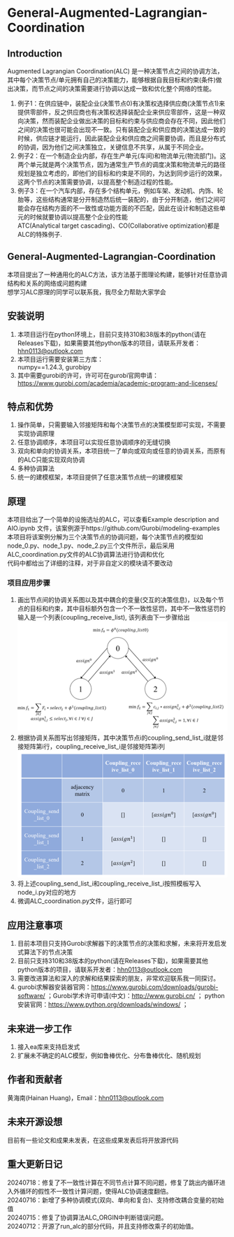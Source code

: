# General-Augmented-Lagrangian-Coordination
## Introduction
Augmented Lagrangian Coordination(ALC) 是一种决策节点之间的协调方法，其中每个决策节点/单元拥有自己的决策能力，能够根据自我目标和约束(条件)做出决策，而节点之间的决策需要进行协调以达成一致和优化整个网络的性能。  
1. 例子1：在供应链中，装配企业(决策节点0)有决策权选择供应商(决策节点1)来提供零部件，反之供应商也有决策权选择装配企业来供应零部件，这是一种双向决策，然而装配企业做出决策的目标和约束与供应商会存在不同，因此他们之间的决策也很可能会出现不一致。只有装配企业和供应商的决策达成一致的时候，供应链才能运行，因此装配企业和供应商之间需要协调，而且是分布式的协调，因为他们之间决策独立，关键信息不共享，从属于不同企业。  
2. 例子2：在一个制造企业内部，存在生产单元(车间)和物流单元(物流部门)。这两个单元就是两个决策节点，因为通常生产节点的调度决策和物流单元的路径规划是独立考虑的，即他们的目标和约束是不同的，为达到同步运行的效果，这两个节点的决策需要协调，以提高整个制造过程的性能。  
3. 例子3：在一个汽车内部，存在多个结构单元，例如车架、发动机、内饰、轮胎等，这些结构通常是分开制造然后统一装配的，由于分开制造，他们之间可能会存在结构方面的不一致性或功能方面的不匹配，因此在设计和制造这些单元的时候就要协调以提高整个企业的性能   
ATC(Analytical target cascading)、CO(Collaborative optimization)都是ALC的特殊例子.  
## General-Augmented-Lagrangian-Coordination
本项目提出了一种通用化的ALC方法，该方法基于图理论构建，能够针对任意协调结构和关系的网络或问题构建  
想学习ALC原理的同学可以联系我，我尽全力帮助大家学会  
## 安装说明
1. 本项目运行在python环境上，目前只支持310和38版本的python(请在Releases下载)，如果需要其他python版本的项目，请联系开发者：hhn0113@outlook.com  
2. 本项目运行需要安装第三方库：  
numpy==1.24.3, gurobipy  
3. 其中需要gurobi的许可，许可可在gurobi官网申请：https://www.gurobi.com/academia/academic-program-and-licenses/  
## 特点和优势
1. 操作简单，只需要输入邻接矩阵和每个决策节点的决策模型即可实现，不需要实现协调原理
2. 任意协调顺序，本项目可以实现任意协调顺序的无缝切换
3. 双向和单向的协调关系，本项目统一了单向或双向或任意的协调关系，而原有的ALC只能实现双向协调
4. 多种协调算法
5. 统一的建模框架，本项目提供了任意决策节点统一的建模框架
## 原理
本项目给出了一个简单的设施选址的ALC，可以查看Example description and AIO.ipynb 文件，该案例源于https://github.com/Gurobi/modeling-examples  
本项目将该案例分解为三个决策节点的协调问题，每个决策节点的模型如node_0.py、node_1.py、node_2.py三个文件所示，最后采用ALC_coordination.py文件的ALC协调算法进行协调和优化  
代码中都给出了详细的注释，对于非自定义的模块请不要改动  
### 项目应用步骤
1. 画出节点间的协调关系图以及其中耦合的变量(交互的决策信息)，以及每个节点的目标和约束，其中目标额外包含一个不一致性惩罚，其中不一致性惩罚的输入是一个列表(coupling_receive_list), 该列表由下一步骤给出  
![节点间的协调关系图](./graph_of_coordination_relationship.png)
3. 根据协调关系图写出邻接矩阵，其中决策节点i的coupling_send_list_i就是邻接矩阵第i行，coupling_receive_list_i是邻接矩阵第i列  
![协调关系的邻接矩阵](./ALC_adjacency_matrix.png)
5. 将上述coupling_send_list_i和coupling_receive_list_i按照模板写入node_i.py对应的地方  
6. 微调ALC_coordination.py文件，运行即可  
## 应用注意事项
1. 目前本项目只支持Gurobi求解器下的决策节点的决策和求解，未来将开发启发式算法下的节点决策  
2. 目前只支持310和38版本的python(请在Releases下载)，如果需要其他python版本的项目，请联系开发者：hhn0113@outlook.com  
3. 需要改进算法和深入的求解和结果探索的朋友，非常欢迎联系我一同探讨。
4. gurobi求解器安装器官网：https://www.gurobi.com/downloads/gurobi-software/ ；Gurobi学术许可申请(中文)：http://www.gurobi.cn/ ； python安装官网：https://www.python.org/downloads/windows/ ； 
## 未来进一步工作
1. 接入ea库来支持启发式
2. 扩展未不确定的ALC模型，例如鲁棒优化、分布鲁棒优化、随机规划
## 作者和贡献者
黄海南(Hainan Huang)，Email：hhn0113@outlook.com
## 未来开源设想
目前有一些论文和成果未发表，在这些成果发表后将开放源代码
## 重大更新日记
20240718：修复了不一致性计算在不同节点计算不同问题，修复了跳出内循环进入外循环的假性不一致性计算问题，使得ALC协调速度翻倍。  
20240716：新增了多种协调模式(双向、单向和复合)、支持修改耦合变量的初始值  
20240715：修复了协调算法ALC_ORGIN中判断错误问题。  
20240712：开源了run_alc的部分代码，并且支持修改乘子的初始值。 
